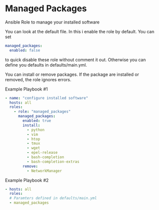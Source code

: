 # Managed Packages

Ansible Role to manage your installed software

You can look at the default file. In this i enable the role by default. You can set
```yaml
managed_packages:
  enabled: false
```
to quick disable these role without comment it out. Otherwise you can define you defaults in defaults/main.yml.

You can install or remove packages. If the package are installed or removed, the role ignores errors.

Example Playbook #1
```yaml
- name: "configure installed software"
  hosts: all
  roles:
    - role: "managed_packages"
      managed_packages:
        enabled: true
        install:
          - python
          - vim
          - htop
          - tmux
          - wget
          - epel-release
          - bash-completion
          - bash-completion-extras
        remove:
          - NetworkManager
```

Example Playbook #2
```yaml
- hosts: all
  roles:
  # Paramters defined in defaults/main.yml
  - managed_packages
```
